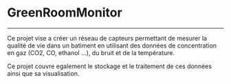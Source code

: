 # GreenRoomMonitor
---

Ce projet vise a créer un réseau de capteurs permettant de mesurer la qualité de vie dans un batiment en utilisant des données de concentration en gaz (CO2, CO, ethanol ...), du bruit et de la température.

Ce projet couvre egalement le stockage et le traitement de ces données ainsi que sa visualisation.
